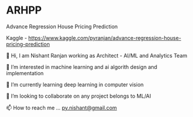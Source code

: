 # ARHPP
Advance Regression House Pricing Prediction

Kaggle - https://www.kaggle.com/pyranjan/advance-regression-house-pricing-prediction

👋 Hi, I am Nishant Ranjan working as Architect - AI/ML and Analytics Team

👀 I’m interested in machine learning and ai algorith design and implementation

🌱 I’m currently learning deep learning in computer vision

💞️ I’m looking to collaborate on any project belongs to ML/AI

📫 How to reach me ... py.nishant@gmail.com
